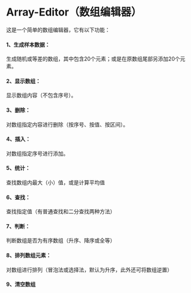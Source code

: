# Array-Editor（数组编辑器）  
 这是一个简单的数组编辑器，它有以下功能：  
#### 1、生成样本数据：  
 生成随机或等差的数组，其中包含20个元素；或是在原数组尾部另添加20个元素。  
#### 2、显示数组：  
 显示数组内容（不包含序号）。  
#### 3、删除：  
 对数组指定内容进行删除（按序号、按值、按区间）。  
#### 4、插入：  
 对数组指定序号进行添加。  
#### 5、统计：  
 查找数组内最大（小）值，或是计算平均值  
#### 6、查找：  
 查找指定值（有普通查找和二分查找两种方法）  
#### 7、判断：  
 判断数组是否为有序数组（升序、降序或全等）  
#### 8、排列数组元素：  
 对数组进行排列（冒泡法或选择法，默认为升序，此外还可将数组逆置）  
#### 9、清空数组  
